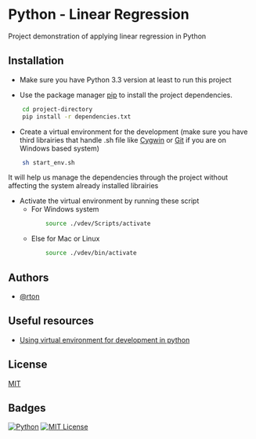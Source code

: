 
# Python - Linear Regression 

Project demonstration of applying linear regression in Python

## Installation

- Make sure you have Python 3.3 version at least to run this project

- Use the package manager [pip](https://pip.pypa.io/en/stable/) to install the project dependencies.

```bash
    cd project-directory
    pip install -r dependencies.txt
```

- Create a virtual environment for the development (make sure you have third librairies that handle .sh file like [Cygwin](https://cygwin.com/) or [Git](https://git-scm.com/downloads) if you are on Windows based system)
```bash
    sh start_env.sh
```
It will help us manage the dependencies through the project without affecting the system already installed librairies
- Activate the virtual environment by running these script
    - For Windows system
        ```bash
            source ./vdev/Scripts/activate
        ```
    - Else for Mac or Linux
        ```bash
            source ./vdev/bin/activate
        ```
## Authors

- [@rton](https://www.github.com/rton)


## Useful resources

 - [Using virtual environment for development in python](https://virtualenv.pypa.io/en/latest/user_guide.html)


## License

[MIT](https://choosealicense.com/licenses/mit/)


## Badges

[![Python](https://img.shields.io/badge/language-python-blue)](https://python.org)
[![MIT License](https://img.shields.io/badge/License-MIT-green.svg)](https://choosealicense.com/licenses/mit/)
<!-- [![GPLv3 License](https://img.shields.io/badge/License-GPL%20v3-yellow.svg)](https://opensource.org/licenses/)
[![AGPL License](https://img.shields.io/badge/license-AGPL-blue.svg)](http://www.gnu.org/licenses/agpl-3.0) -->

